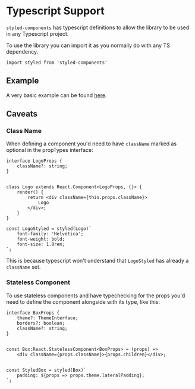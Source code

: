 # Typescript Support

`styled-components` has typescript definitions to allow the library to be
used in any Typescript project.

To use the library you can import it as you normally do with any TS dependency.

```
import styled from 'styled-components'
```

## Example

A very basic example can be found [here](https://github.com/patrick91/Styled-Components-Typescript-Example).

## Caveats

### Class Name

When defining a component you'd need to have `className` marked as optional
in the propTypes interface:

```
interface LogoProps {
    className?: string;
}


class Logo extends React.Component<LogoProps, {}> {
    render() {
        return <div className={this.props.className}>
            Logo
        </div>;
    }
}

const LogoStyled = styled(Logo)`
    font-family: 'Helvetica';
    font-weight: bold;
    font-size: 1.8rem;
`;
```

This is because typescript won't understand that `LogoStyled` has already a `className` set.

### Stateless Component


To use stateless components and have typechecking for the props you'd need to
define the component alongside with its type, like this:

```
interface BoxProps {
    theme?: ThemeInterface;
    borders?: boolean;
    className?: string;
}


const Box:React.StatelessComponent<BoxProps> = (props) =>
    <div className={props.className}>{props.children}</div>;


const StyledBox = styled(Box)`
    padding: ${props => props.theme.lateralPadding};
`;
```
